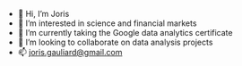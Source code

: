 - 👋 Hi, I’m Joris
- 👀 I’m interested in science and financial markets
- 🌱 I’m currently taking the Google data analytics certificate
- 💞️ I’m looking to collaborate on data analysis projects
- 📫 joris.gauliard@gmail.com

<!---
jorisgauliard/jorisgauliard is a ✨ special ✨ repository because its `README.md` (this file) appears on your GitHub profile.
You can click the Preview link to take a look at your changes.
--->
